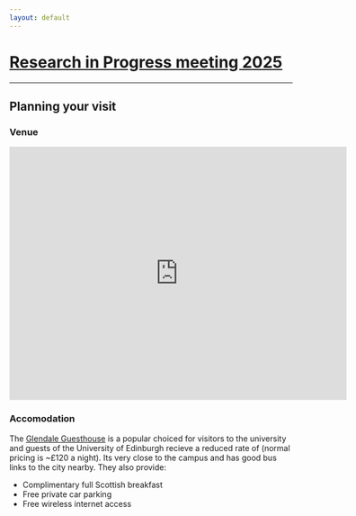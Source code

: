 ```yaml
---
layout: default
---
```

# [Research in Progress meeting 2025](./RiP_2025.html)
* * *
## Planning your visit

### Venue
<iframe src="https://www.google.com/maps/embed?pb=!1m18!1m12!1m3!1d12256.935157291773!2d-3.1831756094603!3d55.925290722674276!2m3!1f0!2f0!3f0!3m2!1i1024!2i768!4f13.1!3m3!1m2!1s0x4887c74db76c8ddd%3A0x30d53c72c9accbd8!2sThe%20Nucleus%20Building%2C%20The%20University%20of%20Edinburgh!5e0!3m2!1sen!2suk!4v1737710826770!5m2!1sen!2suk" width="600" height="450" style="border:0;" allowfullscreen="" loading="lazy" referrerpolicy="no-referrer-when-downgrade"></iframe>

### Accomodation
The <a href="https://www.glendaleguesthouse.co.uk/university-academic-visitors-to-edinburgh/">Glendale Guesthouse</a> is a popular choiced for visitors to the university and guests of the University of Edinburgh recieve a reduced rate of (normal pricing is ~£120 a night). 
Its very close to the campus and has good bus links to the city nearby. 
They also provide: 
*   Complimentary full Scottish breakfast
*   Free private car parking
*   Free wireless internet access
